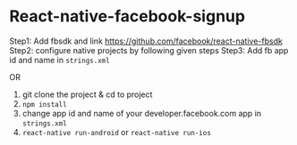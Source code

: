 # React-native-facebook-signup

Step1: Add fbsdk and link https://github.com/facebook/react-native-fbsdk
Step2: configure native projects by following given steps
Step3: Add fb app id and name in `strings.xml`

OR

1. git clone the project & cd to project
2. `npm install`
3. change app id and name of your developer.facebook.com app in `strings.xml`
4. `react-native run-android` or `react-native run-ios`

